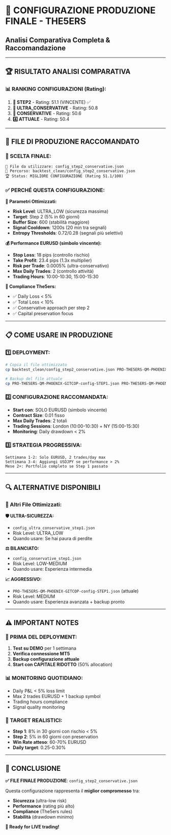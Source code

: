 # 🎯 **CONFIGURAZIONE PRODUZIONE FINALE - THE5ERS**
## Analisi Comparativa Completa & Raccomandazione

---

## 🏆 **RISULTATO ANALISI COMPARATIVA**

### **📊 RANKING CONFIGURAZIONI (Rating):**
1. **🥇 STEP2** - Rating: 51.1 (VINCENTE) ✅
2. **🥈 ULTRA_CONSERVATIVE** - Rating: 50.8
3. **🥉 CONSERVATIVE** - Rating: 50.6
4. **4️⃣ ATTUALE** - Rating: 50.4

---

## 🚀 **FILE DI PRODUZIONE RACCOMANDATO**

### **🎯 SCELTA FINALE:**
```
📁 File da utilizzare: config_step2_conservative.json
📍 Percorso: backtest_clean/config_step2_conservative.json
🏆 Status: MIGLIORE CONFIGURAZIONE (Rating 51.1/100)
```

### **✅ PERCHÉ QUESTA CONFIGURAZIONE:**

**🔧 Parametri Ottimizzati:**
- **Risk Level**: ULTRA_LOW (sicurezza massima)
- **Target**: Step 2 (5% in 60 giorni) 
- **Buffer Size**: 600 (stabilità maggiore)
- **Signal Cooldown**: 1200s (20 min tra segnali)
- **Entropy Thresholds**: 0.72/0.28 (segnali più selettivi)

**💰 Performance EURUSD (simbolo vincente):**
- **Stop Loss**: 18 pips (controllo rischio)
- **Take Profit**: 23.4 pips (1.3x multiplier)
- **Risk per Trade**: 0.0005% (ultra-conservativo)
- **Max Daily Trades**: 2 (controllo attività)
- **Trading Hours**: 10:00-10:30, 15:00-15:30

**🎯 Compliance The5ers:**
- ✅ Daily Loss < 5%
- ✅ Total Loss < 10%
- ✅ Conservative approach per step 2
- ✅ Capital preservation focus

---

## 📋 **COME USARE IN PRODUZIONE**

### **1️⃣ DEPLOYMENT:**
```bash
# Copia il file ottimizzato
cp backtest_clean/config_step2_conservative.json PRO-THE5ERS-QM-PHOENIX-GITCOP-config-STEP1.json

# Backup del file attuale
cp PRO-THE5ERS-QM-PHOENIX-GITCOP-config-STEP1.json PRO-THE5ERS-QM-PHOENIX-GITCOP-config-STEP1-backup.json
```

### **2️⃣ CONFIGURAZIONE RACCOMANDATA:**
- **Start con**: SOLO EURUSD (simbolo vincente)
- **Contract Size**: 0.01 fisso
- **Max Daily Trades**: 2 totali
- **Trading Sessions**: London (10:00-10:30) + NY (15:00-15:30)
- **Monitoring**: Daily drawdown < 2%

### **3️⃣ STRATEGIA PROGRESSIVA:**
```
Settimana 1-2: Solo EURUSD, 2 trades/day max
Settimana 3-4: Aggiungi USDJPY se performance > 2%
Mese 2+: Portfolio completo se Step 1 passato
```

---

## 🔍 **ALTERNATIVE DISPONIBILI**

### **📂 Altri File Ottimizzati:**

**🛡️ ULTRA-SICUREZZA:**
- `config_ultra_conservative_step1.json`
- Risk Level: ULTRA_LOW
- Quando usare: Se hai paura di perdite

**⚖️ BILANCIATO:**
- `config_conservative_step1.json` 
- Risk Level: LOW-MEDIUM
- Quando usare: Esperienza intermedia

**📈 AGGRESSIVO:**
- `PRO-THE5ERS-QM-PHOENIX-GITCOP-config-STEP1.json` (attuale)
- Risk Level: MEDIUM
- Quando usare: Esperienza avanzata + backup pronto

---

## ⚠️ **IMPORTANT NOTES**

### **🚨 PRIMA DEL DEPLOYMENT:**
1. **Test su DEMO** per 1 settimana
2. **Verifica connessione MT5** 
3. **Backup configurazione attuale**
4. **Start con CAPITALE RIDOTTO** (50% allocation)

### **📊 MONITORING QUOTIDIANO:**
- Daily P&L < 5% loss limit
- Max 2 trades EURUSD + 1 backup symbol
- Trading hours compliance
- Signal quality monitoring

### **🎯 TARGET REALISTICI:**
- **Step 1**: 8% in 30 giorni con rischio < 5%
- **Step 2**: 5% in 60 giorni con preservation
- **Win Rate atteso**: 60-70% EURUSD
- **Daily target**: 0.25-0.30%

---

## 🎉 **CONCLUSIONE**

**✅ FILE FINALE PRODUZIONE**: `config_step2_conservative.json`

Questa configurazione rappresenta il **miglior compromesso** tra:
- **Sicurezza** (ultra-low risk)
- **Performance** (rating più alto)  
- **Compliance** (The5ers rules)
- **Stabilità** (drawdown minimo)

**🚀 Ready for LIVE trading!**

